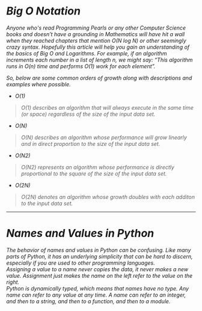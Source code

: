 # *Big O Notation*

*Anyone who's read Programming Pearls or any other Computer Science books and doesn’t have a grounding in Mathematics will have hit a wall when they reached chapters that mention O(N log N) or other seemingly crazy syntax.*
*Hopefully this article will help you gain an understanding of the basics of Big O and Logarithms.
For example, if an algorithm increments each number in a list of length n, we might say: “This algorithm runs in O(n) time and performs O(1) work for each element”.*

*So, below are some common orders of growth along with descriptions and examples where possible.*

- *O(1)*
> *O(1) describes an algorithm that will always execute in the same time (or space) regardless of the size of the input data set.*

- *O(N)*
> *O(N) describes an algorithm whose performance will grow linearly and in direct proportion to the size of the input data set.*

- *O(N2)*
> *O(N2) represents an algorithm whose performance is directly proportional to the square of the size of the input data set.*

- *O(2N)*
> *O(2N) denotes an algorithm whose growth doubles with each additon to the input data set.*

<hr>

# *Names and Values in Python*
*The behavior of names and values in Python can be confusing. Like many parts of Python, it has an underlying simplicity that can be hard to discern, especially if you are used to other programming languages.* <br>
*Assigning a value to a name never copies the data, it never makes a new value. Assignment just makes the name on the left refer to the value on the right.*<br>
*Python is dynamically typed, which means that names have no type. Any name can refer to any value at any time. A name can refer to an integer, and then to a string, and then to a function, and then to a module.*



